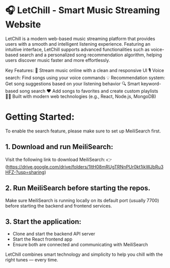# 🎧 LetChill - Smart Music Streaming Website
LetChill is a modern web-based music streaming platform that provides users with a smooth and intelligent listening experience. Featuring an intuitive interface, LetChill supports advanced functionalities such as voice-based search and a personalized song recommendation algorithm, helping users discover music faster and more effortlessly.

Key Features:
🎵 Stream music online with a clean and responsive UI
🎙️ Voice search: Find songs using your voice commands
💡 Recommendation system: Get song suggestions based on your listening behavior
🔍 Smart keyword-based song search
❤️ Add songs to favorites and create custom playlists
🧑‍💻 Built with modern web technologies (e.g., React, Node.js, MongoDB)

# Getting Started:
To enable the search feature, please make sure to set up MeiliSearch first.

## 1. Download and run MeiliSearch:
Visit the following link to download MeiliSearch:
👉 (https://drive.google.com/drive/folders/1ltH08mRUgTRNnPUr0kt1ikWJbRu3HFZ-?usp=sharing)

## 2. Run MeiliSearch before starting the repos.
Make sure MeiliSearch is running locally on its default port (usually 7700) before starting the backend and frontend services.

## 3. Start the application:
- Clone and start the backend API server
- Start the React frontend app
- Ensure both are connected and communicating with MeiliSearch

LetChill combines smart technology and simplicity to help you chill with the right tunes — every time.
